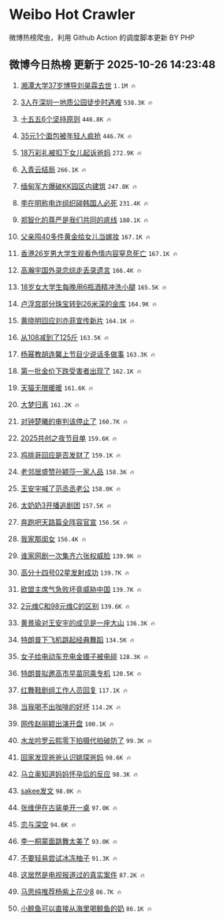 # Weibo Hot Crawler 



微博热榜爬虫，利用 Github Action 的调度脚本更新 BY PHP 


## 微博今日热榜 更新于 2025-10-26 14:23:48 
1. [湘潭大学37岁博导刘昊霖去世](https://s.weibo.com/weibo?q=%23%E6%B9%98%E6%BD%AD%E5%A4%A7%E5%AD%A637%E5%B2%81%E5%8D%9A%E5%AF%BC%E5%88%98%E6%98%8A%E9%9C%96%E5%8E%BB%E4%B8%96%23&t=31&band_rank=1&Refer=top) `1.1M 🔥` 

1. [3人在深圳一地质公园徒步时遇难](https://s.weibo.com/weibo?q=%233%E4%BA%BA%E5%9C%A8%E6%B7%B1%E5%9C%B3%E4%B8%80%E5%9C%B0%E8%B4%A8%E5%85%AC%E5%9B%AD%E5%BE%92%E6%AD%A5%E6%97%B6%E9%81%87%E9%9A%BE%23&t=31&band_rank=2&Refer=top) `538.3K 🔥` 

1. [十五五6个坚持原则](https://s.weibo.com/weibo?q=%23%E5%8D%81%E4%BA%94%E4%BA%946%E4%B8%AA%E5%9D%9A%E6%8C%81%E5%8E%9F%E5%88%99%23&t=31&band_rank=3&Refer=top) `446.8K 🔥` 

1. [35元1个面包被年轻人疯抢](https://s.weibo.com/weibo?q=%2335%E5%85%831%E4%B8%AA%E9%9D%A2%E5%8C%85%E8%A2%AB%E5%B9%B4%E8%BD%BB%E4%BA%BA%E7%96%AF%E6%8A%A2%23&t=31&band_rank=4&Refer=top) `446.7K 🔥` 

1. [18万彩礼被扣下女儿起诉爸妈](https://s.weibo.com/weibo?q=%2318%E4%B8%87%E5%BD%A9%E7%A4%BC%E8%A2%AB%E6%89%A3%E4%B8%8B%E5%A5%B3%E5%84%BF%E8%B5%B7%E8%AF%89%E7%88%B8%E5%A6%88%23&t=31&band_rank=5&Refer=top) `272.9K 🔥` 

1. [入青云结局](https://s.weibo.com/weibo?q=%E5%85%A5%E9%9D%92%E4%BA%91%E7%BB%93%E5%B1%80&t=31&band_rank=6&Refer=top) `266.1K 🔥` 

1. [缅甸军方爆破KK园区内建筑](https://s.weibo.com/weibo?q=%23%E7%BC%85%E7%94%B8%E5%86%9B%E6%96%B9%E7%88%86%E7%A0%B4KK%E5%9B%AD%E5%8C%BA%E5%86%85%E5%BB%BA%E7%AD%91%23&t=31&band_rank=7&Refer=top) `247.8K 🔥` 

1. [李在明称电诈组织碰韩国人必死](https://s.weibo.com/weibo?q=%23%E6%9D%8E%E5%9C%A8%E6%98%8E%E7%A7%B0%E7%94%B5%E8%AF%88%E7%BB%84%E7%BB%87%E7%A2%B0%E9%9F%A9%E5%9B%BD%E4%BA%BA%E5%BF%85%E6%AD%BB%23&t=31&band_rank=8&Refer=top) `231.4K 🔥` 

1. [郑智化的尊严是我们共同的底线](https://s.weibo.com/weibo?q=%23%E9%83%91%E6%99%BA%E5%8C%96%E7%9A%84%E5%B0%8A%E4%B8%A5%E6%98%AF%E6%88%91%E4%BB%AC%E5%85%B1%E5%90%8C%E7%9A%84%E5%BA%95%E7%BA%BF%23&t=31&band_rank=9&Refer=top) `180.1K 🔥` 

1. [父亲囤40多件黄金给女儿当嫁妆](https://s.weibo.com/weibo?q=%23%E7%88%B6%E4%BA%B2%E5%9B%A440%E5%A4%9A%E4%BB%B6%E9%BB%84%E9%87%91%E7%BB%99%E5%A5%B3%E5%84%BF%E5%BD%93%E5%AB%81%E5%A6%86%23&t=31&band_rank=10&Refer=top) `167.1K 🔥` 

1. [香港26岁男大学生观看色情内容窒息死亡](https://s.weibo.com/weibo?q=%23%E9%A6%99%E6%B8%AF26%E5%B2%81%E7%94%B7%E5%A4%A7%E5%AD%A6%E7%94%9F%E8%A7%82%E7%9C%8B%E8%89%B2%E6%83%85%E5%86%85%E5%AE%B9%E7%AA%92%E6%81%AF%E6%AD%BB%E4%BA%A1%23&t=31&band_rank=11&Refer=top) `167.1K 🔥` 

1. [高瀚宇国外录恋综走丢录遗言](https://s.weibo.com/weibo?q=%E9%AB%98%E7%80%9A%E5%AE%87%E5%9B%BD%E5%A4%96%E5%BD%95%E6%81%8B%E7%BB%BC%E8%B5%B0%E4%B8%A2%E5%BD%95%E9%81%97%E8%A8%80&t=31&band_rank=12&Refer=top) `166.4K 🔥` 

1. [18岁女大学生每晚用6瓶酒精冲洗小腿](https://s.weibo.com/weibo?q=%2318%E5%B2%81%E5%A5%B3%E5%A4%A7%E5%AD%A6%E7%94%9F%E6%AF%8F%E6%99%9A%E7%94%A86%E7%93%B6%E9%85%92%E7%B2%BE%E5%86%B2%E6%B4%97%E5%B0%8F%E8%85%BF%23&t=31&band_rank=13&Refer=top) `165.5K 🔥` 

1. [卢浮宫部分珠宝转到26米深的金库](https://s.weibo.com/weibo?q=%23%E5%8D%A2%E6%B5%AE%E5%AE%AB%E9%83%A8%E5%88%86%E7%8F%A0%E5%AE%9D%E8%BD%AC%E5%88%B026%E7%B1%B3%E6%B7%B1%E7%9A%84%E9%87%91%E5%BA%93%23&t=31&band_rank=14&Refer=top) `164.9K 🔥` 

1. [黄晓明回应刘亦菲宣传新片](https://s.weibo.com/weibo?q=%23%E9%BB%84%E6%99%93%E6%98%8E%E5%9B%9E%E5%BA%94%E5%88%98%E4%BA%A6%E8%8F%B2%E5%AE%A3%E4%BC%A0%E6%96%B0%E7%89%87%23&t=31&band_rank=15&Refer=top) `164.1K 🔥` 

1. [从108减到了125斤](https://s.weibo.com/weibo?q=%E4%BB%8E108%E5%87%8F%E5%88%B0%E4%BA%86125%E6%96%A4&t=31&band_rank=16&Refer=top) `163.5K 🔥` 

1. [杨幂教胡连馨上节目少说话多做事](https://s.weibo.com/weibo?q=%E6%9D%A8%E5%B9%82%E6%95%99%E8%83%A1%E8%BF%9E%E9%A6%A8%E4%B8%8A%E8%8A%82%E7%9B%AE%E5%B0%91%E8%AF%B4%E8%AF%9D%E5%A4%9A%E5%81%9A%E4%BA%8B&t=31&band_rank=17&Refer=top) `163.3K 🔥` 

1. [第一批金价下跌受害者出现了](https://s.weibo.com/weibo?q=%23%E7%AC%AC%E4%B8%80%E6%89%B9%E9%87%91%E4%BB%B7%E4%B8%8B%E8%B7%8C%E5%8F%97%E5%AE%B3%E8%80%85%E5%87%BA%E7%8E%B0%E4%BA%86%23&t=31&band_rank=18&Refer=top) `162.1K 🔥` 

1. [天猫无限暖暖](https://s.weibo.com/weibo?q=%23%E5%A4%A9%E7%8C%AB%E6%97%A0%E9%99%90%E6%9A%96%E6%9A%96%23&t=31&band_rank=19&Refer=top) `161.6K 🔥` 

1. [大梦归离](https://s.weibo.com/weibo?q=%E5%A4%A7%E6%A2%A6%E5%BD%92%E7%A6%BB&t=31&band_rank=20&Refer=top) `161.2K 🔥` 

1. [对钟楚曦的审判该停止了](https://s.weibo.com/weibo?q=%23%E5%AF%B9%E9%92%9F%E6%A5%9A%E6%9B%A6%E7%9A%84%E5%AE%A1%E5%88%A4%E8%AF%A5%E5%81%9C%E6%AD%A2%E4%BA%86%23&t=31&band_rank=21&Refer=top) `160.7K 🔥` 

1. [2025共创之夜节目单](https://s.weibo.com/weibo?q=%232025%E5%85%B1%E5%88%9B%E4%B9%8B%E5%A4%9C%E8%8A%82%E7%9B%AE%E5%8D%95%23&t=31&band_rank=22&Refer=top) `159.6K 🔥` 

1. [鸡排哥回应是否发财了](https://s.weibo.com/weibo?q=%23%E9%B8%A1%E6%8E%92%E5%93%A5%E5%9B%9E%E5%BA%94%E6%98%AF%E5%90%A6%E5%8F%91%E8%B4%A2%E4%BA%86%23&t=31&band_rank=23&Refer=top) `159.1K 🔥` 

1. [老邻居盛赞孙颖莎一家人品](https://s.weibo.com/weibo?q=%E8%80%81%E9%82%BB%E5%B1%85%E7%9B%9B%E8%B5%9E%E5%AD%99%E9%A2%96%E8%8E%8E%E4%B8%80%E5%AE%B6%E4%BA%BA%E5%93%81&t=31&band_rank=24&Refer=top) `158.3K 🔥` 

1. [王安宇喊了范丞丞老公](https://s.weibo.com/weibo?q=%23%E7%8E%8B%E5%AE%89%E5%AE%87%E5%96%8A%E4%BA%86%E8%8C%83%E4%B8%9E%E4%B8%9E%E8%80%81%E5%85%AC%23&t=31&band_rank=25&Refer=top) `158.0K 🔥` 

1. [太奶奶3开播追剧团](https://s.weibo.com/weibo?q=%23%E5%A4%AA%E5%A5%B6%E5%A5%B63%E5%BC%80%E6%92%AD%E8%BF%BD%E5%89%A7%E5%9B%A2%23&t=31&band_rank=26&Refer=top) `157.5K 🔥` 

1. [奔跑吧天路篇全阵容官宣](https://s.weibo.com/weibo?q=%E5%A5%94%E8%B7%91%E5%90%A7%E5%A4%A9%E8%B7%AF%E7%AF%87%E5%85%A8%E9%98%B5%E5%AE%B9%E5%AE%98%E5%AE%A3&t=31&band_rank=27&Refer=top) `156.5K 🔥` 

1. [我家那闺女](https://s.weibo.com/weibo?q=%E6%88%91%E5%AE%B6%E9%82%A3%E9%97%BA%E5%A5%B3&t=31&band_rank=28&Refer=top) `156.4K 🔥` 

1. [谁家网剧一次集齐六张权威脸](https://s.weibo.com/weibo?q=%E8%B0%81%E5%AE%B6%E7%BD%91%E5%89%A7%E4%B8%80%E6%AC%A1%E9%9B%86%E9%BD%90%E5%85%AD%E5%BC%A0%E6%9D%83%E5%A8%81%E8%84%B8&t=31&band_rank=29&Refer=top) `139.9K 🔥` 

1. [高分十四号02星发射成功](https://s.weibo.com/weibo?q=%23%E9%AB%98%E5%88%86%E5%8D%81%E5%9B%9B%E5%8F%B702%E6%98%9F%E5%8F%91%E5%B0%84%E6%88%90%E5%8A%9F%23&t=31&band_rank=30&Refer=top) `139.7K 🔥` 

1. [欧盟主席气急败坏竟威胁中国](https://s.weibo.com/weibo?q=%23%E6%AC%A7%E7%9B%9F%E4%B8%BB%E5%B8%AD%E6%B0%94%E6%80%A5%E8%B4%A5%E5%9D%8F%E7%AB%9F%E5%A8%81%E8%83%81%E4%B8%AD%E5%9B%BD%23&t=31&band_rank=31&Refer=top) `139.7K 🔥` 

1. [2元维C和98元维C的区别](https://s.weibo.com/weibo?q=2%E5%85%83%E7%BB%B4C%E5%92%8C98%E5%85%83%E7%BB%B4C%E7%9A%84%E5%8C%BA%E5%88%AB&t=31&band_rank=32&Refer=top) `139.6K 🔥` 

1. [黄景瑜对王安宇的成见是一座大山](https://s.weibo.com/weibo?q=%E9%BB%84%E6%99%AF%E7%91%9C%E5%AF%B9%E7%8E%8B%E5%AE%89%E5%AE%87%E7%9A%84%E6%88%90%E8%A7%81%E6%98%AF%E4%B8%80%E5%BA%A7%E5%A4%A7%E5%B1%B1&t=31&band_rank=33&Refer=top) `136.3K 🔥` 

1. [特朗普下飞机跳起经典舞蹈](https://s.weibo.com/weibo?q=%23%E7%89%B9%E6%9C%97%E6%99%AE%E4%B8%8B%E9%A3%9E%E6%9C%BA%E8%B7%B3%E8%B5%B7%E7%BB%8F%E5%85%B8%E8%88%9E%E8%B9%88%23&t=31&band_rank=34&Refer=top) `134.5K 🔥` 

1. [女子给电动车充电金镯子被电碎](https://s.weibo.com/weibo?q=%23%E5%A5%B3%E5%AD%90%E7%BB%99%E7%94%B5%E5%8A%A8%E8%BD%A6%E5%85%85%E7%94%B5%E9%87%91%E9%95%AF%E5%AD%90%E8%A2%AB%E7%94%B5%E7%A2%8E%23&t=31&band_rank=35&Refer=top) `128.3K 🔥` 

1. [特朗普拟邀高市早苗同乘专机](https://s.weibo.com/weibo?q=%23%E7%89%B9%E6%9C%97%E6%99%AE%E6%8B%9F%E9%82%80%E9%AB%98%E5%B8%82%E6%97%A9%E8%8B%97%E5%90%8C%E4%B9%98%E4%B8%93%E6%9C%BA%23&t=31&band_rank=36&Refer=top) `120.5K 🔥` 

1. [红舞鞋剧组工作人员回复](https://s.weibo.com/weibo?q=%23%E7%BA%A2%E8%88%9E%E9%9E%8B%E5%89%A7%E7%BB%84%E5%B7%A5%E4%BD%9C%E4%BA%BA%E5%91%98%E5%9B%9E%E5%A4%8D%23&t=31&band_rank=37&Refer=top) `117.1K 🔥` 

1. [当我喝不出咖啡的好坏](https://s.weibo.com/weibo?q=%E5%BD%93%E6%88%91%E5%96%9D%E4%B8%8D%E5%87%BA%E5%92%96%E5%95%A1%E7%9A%84%E5%A5%BD%E5%9D%8F&t=31&band_rank=38&Refer=top) `114.2K 🔥` 

1. [网传赵丽颖出演开盘](https://s.weibo.com/weibo?q=%23%E7%BD%91%E4%BC%A0%E8%B5%B5%E4%B8%BD%E9%A2%96%E5%87%BA%E6%BC%94%E5%BC%80%E7%9B%98%23&t=31&band_rank=39&Refer=top) `100.1K 🔥` 

1. [水龙吟罗云熙零下拍摄代拍破防了](https://s.weibo.com/weibo?q=%E6%B0%B4%E9%BE%99%E5%90%9F%E7%BD%97%E4%BA%91%E7%86%99%E9%9B%B6%E4%B8%8B%E6%8B%8D%E6%91%84%E4%BB%A3%E6%8B%8D%E7%A0%B4%E9%98%B2%E4%BA%86&t=31&band_rank=40&Refer=top) `99.3K 🔥` 

1. [回家发现爸爸认识姚琛爸妈](https://s.weibo.com/weibo?q=%E5%9B%9E%E5%AE%B6%E5%8F%91%E7%8E%B0%E7%88%B8%E7%88%B8%E8%AE%A4%E8%AF%86%E5%A7%9A%E7%90%9B%E7%88%B8%E5%A6%88&t=31&band_rank=41&Refer=top) `98.6K 🔥` 

1. [马立奥知道妈妈怀孕后的反应](https://s.weibo.com/weibo?q=%23%E9%A9%AC%E7%AB%8B%E5%A5%A5%E7%9F%A5%E9%81%93%E5%A6%88%E5%A6%88%E6%80%80%E5%AD%95%E5%90%8E%E7%9A%84%E5%8F%8D%E5%BA%94%23&t=31&band_rank=42&Refer=top) `98.3K 🔥` 

1. [sakee发文](https://s.weibo.com/weibo?q=sakee%E5%8F%91%E6%96%87&t=31&band_rank=43&Refer=top) `98.0K 🔥` 

1. [张维伊在古装单开一桌](https://s.weibo.com/weibo?q=%E5%BC%A0%E7%BB%B4%E4%BC%8A%E5%9C%A8%E5%8F%A4%E8%A3%85%E5%8D%95%E5%BC%80%E4%B8%80%E6%A1%8C&t=31&band_rank=44&Refer=top) `97.0K 🔥` 

1. [恋与深空](https://s.weibo.com/weibo?q=%23%E6%81%8B%E4%B8%8E%E6%B7%B1%E7%A9%BA%23&t=31&band_rank=45&Refer=top) `94.6K 🔥` 

1. [李一桐蒙面跳舞太美了](https://s.weibo.com/weibo?q=%E6%9D%8E%E4%B8%80%E6%A1%90%E8%92%99%E9%9D%A2%E8%B7%B3%E8%88%9E%E5%A4%AA%E7%BE%8E%E4%BA%86&t=31&band_rank=46&Refer=top) `93.0K 🔥` 

1. [不要轻易尝试冰冻柚子](https://s.weibo.com/weibo?q=%E4%B8%8D%E8%A6%81%E8%BD%BB%E6%98%93%E5%B0%9D%E8%AF%95%E5%86%B0%E5%86%BB%E6%9F%9A%E5%AD%90&t=31&band_rank=47&Refer=top) `91.3K 🔥` 

1. [这居然是电视报道过的真实案件](https://s.weibo.com/weibo?q=%E8%BF%99%E5%B1%85%E7%84%B6%E6%98%AF%E7%94%B5%E8%A7%86%E6%8A%A5%E9%81%93%E8%BF%87%E7%9A%84%E7%9C%9F%E5%AE%9E%E6%A1%88%E4%BB%B6&t=31&band_rank=48&Refer=top) `87.2K 🔥` 

1. [马思纯推荐杨紫上花少8](https://s.weibo.com/weibo?q=%23%E9%A9%AC%E6%80%9D%E7%BA%AF%E6%8E%A8%E8%8D%90%E6%9D%A8%E7%B4%AB%E4%B8%8A%E8%8A%B1%E5%B0%918%23&t=31&band_rank=49&Refer=top) `86.7K 🔥` 

1. [小鲸鱼可以直接从海里喝鲸鱼的奶](https://s.weibo.com/weibo?q=%E5%B0%8F%E9%B2%B8%E9%B1%BC%E5%8F%AF%E4%BB%A5%E7%9B%B4%E6%8E%A5%E4%BB%8E%E6%B5%B7%E9%87%8C%E5%96%9D%E9%B2%B8%E9%B1%BC%E7%9A%84%E5%A5%B6&t=31&band_rank=50&Refer=top) `86.1K 🔥` 

